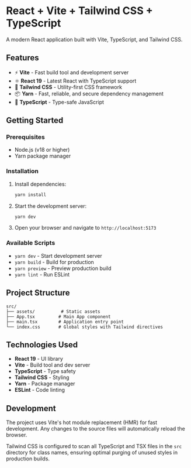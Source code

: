 # React + Vite + Tailwind CSS + TypeScript

A modern React application built with Vite, TypeScript, and Tailwind CSS.

## Features

- ⚡️ **Vite** - Fast build tool and development server
- ⚛️ **React 19** - Latest React with TypeScript support
- 🎨 **Tailwind CSS** - Utility-first CSS framework
- 📦 **Yarn** - Fast, reliable, and secure dependency management
- 🔧 **TypeScript** - Type-safe JavaScript

## Getting Started

### Prerequisites

- Node.js (v18 or higher)
- Yarn package manager

### Installation

1. Install dependencies:
   ```bash
   yarn install
   ```

2. Start the development server:
   ```bash
   yarn dev
   ```

3. Open your browser and navigate to `http://localhost:5173`

### Available Scripts

- `yarn dev` - Start development server
- `yarn build` - Build for production
- `yarn preview` - Preview production build
- `yarn lint` - Run ESLint

## Project Structure

```
src/
├── assets/          # Static assets
├── App.tsx         # Main App component
├── main.tsx        # Application entry point
└── index.css       # Global styles with Tailwind directives
```

## Technologies Used

- **React 19** - UI library
- **Vite** - Build tool and dev server
- **TypeScript** - Type safety
- **Tailwind CSS** - Styling
- **Yarn** - Package manager
- **ESLint** - Code linting

## Development

The project uses Vite's hot module replacement (HMR) for fast development. Any changes to the source files will automatically reload the browser.

Tailwind CSS is configured to scan all TypeScript and TSX files in the `src` directory for class names, ensuring optimal purging of unused styles in production builds.
